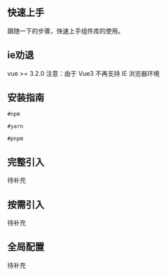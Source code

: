 <!--
 * @Author: liszter@qq.com liszter@qq.com
 * @Date: 2023-01-30 10:26:42
 * @LastEditors: liszter@qq.com liszter@qq.com
 * @LastEditTime: 2023-01-30 16:15:50
 * @FilePath: \scale-ui\examples\artical\docs\getting-started.md
 * @Description: 这是默认设置,请设置`customMade`, 打开koroFileHeader查看配置 进行设置: https://github.com/OBKoro1/koro1FileHeader/wiki/%E9%85%8D%E7%BD%AE
-->
## 快速上手

  跟随一下的步骤，快速上手组件库的使用。


## ie劝退
  vue >= 3.2.0
  注意：由于 Vue3 不再支持 IE 浏览器环境  

## 安装指南
```
#npm

#yarn

#pnpm

```

## 完整引入

待补充

## 按需引入
待补充


## 全局配置

待补充
